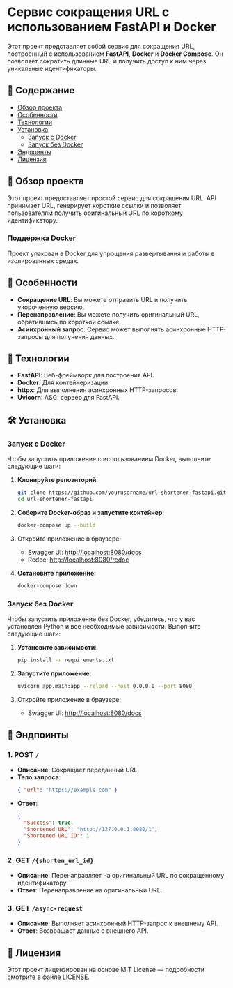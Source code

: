 
# Сервис сокращения URL с использованием FastAPI и Docker

Этот проект представляет собой сервис для сокращения URL, построенный с использованием **FastAPI**, **Docker** и **Docker Compose**. Он позволяет сократить длинные URL и получить доступ к ним через уникальные идентификаторы.

## 📝 Содержание
- [Обзор проекта](#обзор-проекта)
- [Особенности](#особенности)
- [Технологии](#технологии)
- [Установка](#установка)
  - [Запуск с Docker](#запуск-с-docker)
  - [Запуск без Docker](#запуск-без-docker)
- [Эндпоинты](#эндпоинты)
- [Лицензия](#лицензия)

## 📜 Обзор проекта

Этот проект предоставляет простой сервис для сокращения URL. API принимает URL, генерирует короткие ссылки и позволяет пользователям получить оригинальный URL по короткому идентификатору.

### Поддержка Docker
Проект упакован в Docker для упрощения развертывания и работы в изолированных средах.

## 🚀 Особенности
- **Сокращение URL**: Вы можете отправить URL и получить укороченную версию.
- **Перенаправление**: Вы можете получить оригинальный URL, обратившись по короткой ссылке.
- **Асинхронный запрос**: Сервис может выполнять асинхронные HTTP-запросы для получения данных.

## 🧰 Технологии
- **FastAPI**: Веб-фреймворк для построения API.
- **Docker**: Для контейнеризации.
- **httpx**: Для выполнения асинхронных HTTP-запросов.
- **Uvicorn**: ASGI сервер для FastAPI.

## 🛠 Установка

### Запуск с Docker

Чтобы запустить приложение с использованием Docker, выполните следующие шаги:

1. **Клонируйте репозиторий**:
    ```bash
    git clone https://github.com/yourusername/url-shortener-fastapi.git
    cd url-shortener-fastapi
    ```

2. **Соберите Docker-образ и запустите контейнер**:
    ```bash
    docker-compose up --build
    ```

3. Откройте приложение в браузере:
    - Swagger UI: [http://localhost:8080/docs](http://localhost:8080/docs)
    - Redoc: [http://localhost:8080/redoc](http://localhost:8080/redoc)

4. **Остановите приложение**:
    ```bash
    docker-compose down
    ```

### Запуск без Docker

Чтобы запустить приложение без Docker, убедитесь, что у вас установлен Python и все необходимые зависимости. Выполните следующие шаги:

1. **Установите зависимости**:
    ```bash
    pip install -r requirements.txt
    ```

2. **Запустите приложение**:
    ```bash
    uvicorn app.main:app --reload --host 0.0.0.0 --port 8080
    ```

3. Откройте приложение в браузере:
    - Swagger UI: [http://localhost:8080/docs](http://localhost:8080/docs)

## 📡 Эндпоинты

### 1. POST `/`
- **Описание**: Сокращает переданный URL.
- **Тело запроса**:
    ```json
    { "url": "https://example.com" }
    ```
- **Ответ**:
    ```json
    {
      "Success": true,
      "Shortened URL": "http://127.0.0.1:8080/1",
      "Shortened URL ID": 1
    }
    ```

### 2. GET `/{shorten_url_id}`
- **Описание**: Перенаправляет на оригинальный URL по сокращенному идентификатору.
- **Ответ**: Перенаправление на оригинальный URL.

### 3. GET `/async-request`
- **Описание**: Выполняет асинхронный HTTP-запрос к внешнему API.
- **Ответ**: Возвращает данные с внешнего API.

## 📄 Лицензия

Этот проект лицензирован на основе MIT License — подробности смотрите в файле [LICENSE](LICENSE).
